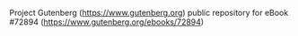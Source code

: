 Project Gutenberg (https://www.gutenberg.org) public repository
for eBook #72894 (https://www.gutenberg.org/ebooks/72894)
